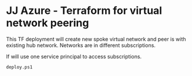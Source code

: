 # JJ Azure - Terraform for virtual network peering

This TF deployment will create new spoke virtual network and peer is with existing hub network. Networks are in different subscriptions.

If will use one service principal to access subscriptions.

```bash
deploy.ps1
```
